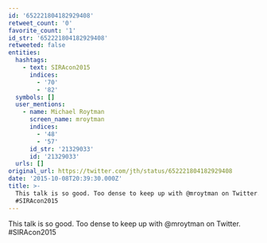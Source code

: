 ```yaml
---
id: '652221804182929408'
retweet_count: '0'
favorite_count: '1'
id_str: '652221804182929408'
retweeted: false
entities:
  hashtags:
    - text: SIRAcon2015
      indices:
        - '70'
        - '82'
  symbols: []
  user_mentions:
    - name: Michael Roytman
      screen_name: mroytman
      indices:
        - '48'
        - '57'
      id_str: '21329033'
      id: '21329033'
  urls: []
original_url: https://twitter.com/jth/status/652221804182929408
date: '2015-10-08T20:39:30.000Z'
title: >-
  This talk is so good. Too dense to keep up with @mroytman on Twitter.
  #SIRAcon2015
---
```


This talk is so good. Too dense to keep up with @mroytman on Twitter. #SIRAcon2015